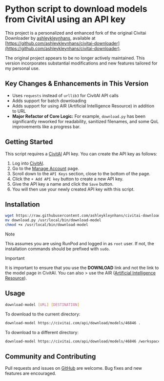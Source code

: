 # Python script to download models from CivitAI using an API key

This project is a personalized and enhanced fork of the original Civitai Downloader by [ashleykleynhans](https://github.com/ashleykleynhans), available at [https://github.com/ashleykleynhans/civitai-downloader](https://github.com/ashleykleynhans/civitai-downloader).

The original project appears to be no longer actively maintained. This version incorporates substantial modifications and new features tailored for my personal use.

## Key Changes & Enhancements in This Version

* Uses `requests` instead of `urllib3` for CivitAI API calls
* Adds support for batch downloading
* Adds support for using AIR (Artificial Intelligence Resource) in addition to URL
* **Major Refactor of Core Logic:** For example, `download.py` has been significantly reworked for readability, sanitized filenames, and some QoL improvements like a progress bar.

## Getting Started

This script requires a [CivitAI](https://civitai.com/user/account)
API key.  You can create the API key as follows:

1. Log into [CivitAI](https://civitai.com).
2. Go to the [Manage Account](https://civitai.com/user/account) page.
3. Scroll down to the `API Keys` section, close to the bottom of the page.
4. Click the `+ Add API key` button to create a new API key.
5. Give the API key a name and click the `Save` button.
6. You will then use your newly created API key with this script.

## Installation

```bash
wget https://raw.githubusercontent.com/ashleykleynhans/civitai-downloader/main/download.py
mv download.py /usr/local/bin/download-model
chmod +x /usr/local/bin/download-model
```

> [!NOTE]
> This assumes you are using RunPod and logged in as `root`
> user.  If not, the installation commands should be prefixed
> with `sudo`.

> [!IMPORTANT]
> It is important to ensure that you use the **DOWNLOAD** link
> and not the link to the model page in CivitAI. You can also
    > use the AIR ([Artificial Intelligence Resource](https://github.com/civitai/civitai/wiki/AIR-%E2%80%90-Uniform-Resource-Names-for-AI)).

## Usage

```bash
download-model [URL] [DESTINATION]
```

To download to the current directory:

```bash
download-model https://civitai.com/api/download/models/46846 .
```

To download to a different directory:

```bash
download-model https://civitai.com/api/download/models/46846 /workspace/stable-diffusion-webui/models/Stable-diffusion
```

## Community and Contributing

Pull requests and issues on [GitHub](https://github.com/ashleykleynhans/civitai-downloader)
are welcome. Bug fixes and new features are encouraged.

